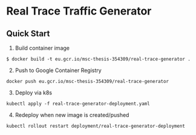 # Real Trace Traffic Generator


## Quick Start

1. Build container image

```
$ docker build -t eu.gcr.io/msc-thesis-354309/real-trace-generator .
```

2. Push to Google Container Registry

```
docker push eu.gcr.io/msc-thesis-354309/real-trace-generator
```

3. Deploy via k8s

```
kubectl apply -f real-trace-generator-deployment.yaml
```

4. Redeploy when new image is created/pushed

```
kubectl rollout restart deployment/real-trace-generator-deployment
```